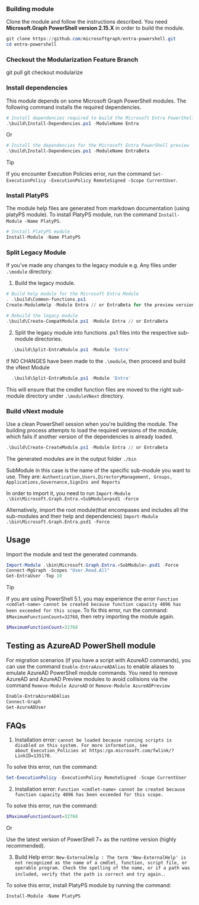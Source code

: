 ### Building module

Clone the module and follow the instructions described. You need **Microsoft.Graph PowerShell version 2.15.X** in order to build the module.

```powershell
git clone https://github.com/microsoftgraph/entra-powershell.git
cd entra-powershell

```

### Checkout the Modularization Feature Branch

git pull
git checkout modularize

### Install dependencies

This module depends on some Microsoft Graph PowerShell modules. The following command installs the required dependencies.

```powershell
# Install dependencies required to build the Microsoft Entra PowerShell General Availability (GA)
.\build\Install-Dependencies.ps1 -ModuleName Entra
```

Or

```powershell
# Install the dependencies for the Microsoft Entra PowerShell preview
.\build\Install-Dependencies.ps1 -ModuleName EntraBeta
```

> [!TIP]
> If you encounter Execution Policies error, run the command `Set-ExecutionPolicy -ExecutionPolicy RemoteSigned -Scope CurrentUser`.

### Install PlatyPS

The module help files are generated from markdown documentation (using platyPS module). To install PlatyPS module, run the command `Install-Module -Name PlatyPS`.

```powershell
# Install PlatyPS module
Install-Module -Name PlatyPS
```

### Split Legacy Module

If you've made any changes to the legacy module e.g. Any files under `.\module` directory.

1. Build the legacy module.

```powershell
# Build help module for the Microsoft Entra Module
. .\build\Common-functions.ps1
Create-ModuleHelp -Module Entra // or EntraBeta for the preview version

# Rebuild the legacy module
.\build\Create-CompatModule.ps1 -Module Entra // or EntraBeta
```

2. Split the legacy module into functions .ps1 files into the respective sub-module directories.

```powershell
  .\build\Split-EntraModule.ps1 -Module 'Entra' 

```

If NO CHANGES have been made to the `.\module`, then proceed and build the vNext Module

```powershell
  .\build\Split-EntraModule.ps1 -Module 'Entra' 

```

This will ensure that the cmdlet function files are moved to the right sub-module directory under `.\moduleVNext` directory.

### Build vNext module

Use a clean PowerShell session when you're building the module. The building process attempts to load the required versions of the module, which fails if another version of the dependencies is already loaded.

```powershell
.\build\Create-CreateModule.ps1 -Module Entra // or EntraBeta
```

The generated modules are in the output folder `./bin`

SubModule in this case is the name of the specific sub-module you want to use. They are: `Authentication,Users,DirectoryManagement, Groups, Applications,Governance,SignIns and Reports`

In order to import it, you need to run `Import-Module .\bin\Microsoft.Graph.Entra.<SubModule>psd1 -Force`

Alternatively, import the root module(that encompases and includes all the sub-modules and their help and dependencies) `Import-Module .\bin\Microsoft.Graph.Entra.psd1 -Force`

## Usage

Import the module and test the generated commands.

```powershell
Import-Module .\bin\Microsoft.Graph.Entra.<SubModule>.psd1 -Force
Connect-MgGraph -Scopes "User.Read.All"
Get-EntraUser -Top 10
```

> [!TIP]
> If you are using PowerShell 5.1, you may experience the error `Function <cmdlet-name> cannot be created because function capacity 4096 has been exceeded for this scope`. To fix this error, run the command: `$MaximumFunctionCount=32768`, then retry importing the module again.

```powershell
$MaximumFunctionCount=32768
```

## Testing as AzureAD PowerShell module

For migration scenarios (if you have a script with AzureAD commands), you can use the command `Enable-EntraAzureADAlias` to enable aliases to emulate AzureAD PowerShell module commands. You need to remove AzureAD and AzureAD Preview modules to avoid collisions via the command `Remove-Module AzureAD` or `Remove-Module AzureADPreview`

```powershell
Enable-EntraAzureADAlias
Connect-Graph
Get-AzureADUser
```

## FAQs

1. Installation error: `cannot be loaded because running scripts is disabled on this system. For more information, see about_Execution_Policies at https:/go.microsoft.com/fwlink/?LinkID=135170.`

To solve this error, run the command:

```powershell
Set-ExecutionPolicy -ExecutionPolicy RemoteSigned -Scope CurrentUser
```

2. Installation error: `Function <cmdlet-name> cannot be created because function capacity 4096 has been exceeded for this scope.`

To solve this error, run the command:

```powershell
$MaximumFunctionCount=32768
```

Or

Use the latest version of PowerShell 7+ as the runtime version (highly recommended).

3. Build Help error: `New-ExternalHelp : The term 'New-ExternalHelp' is not recognized as the name of a cmdlet, function, script file, or operable program. Check the spelling of the name, or if a path was included, verify that the path is correct and try again.`.

To solve this error, install PlatyPS module by running the command:

```powershell
Install-Module -Name PlatyPS
```
